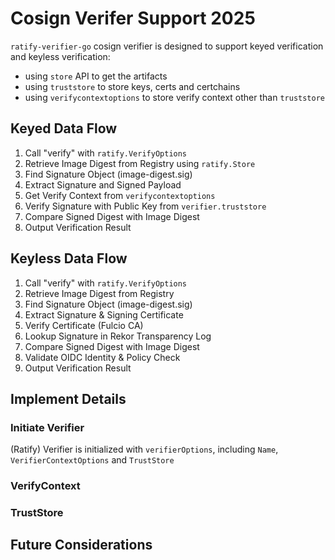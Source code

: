 # Cosign Verifer Support 2025

`ratify-verifier-go` cosign verifier is designed to support keyed verification and keyless verification:

- using `store` API to get the artifacts
- using `truststore` to store keys, certs and certchains
- using `verifycontextoptions` to store verify context other than `truststore`

## Keyed Data Flow

1. Call "verify" with `ratify.VerifyOptions`
2. Retrieve Image Digest from Registry using `ratify.Store`
3. Find Signature Object (image-digest.sig)
4. Extract Signature and Signed Payload
5. Get Verify Context from `verifycontextoptions`
6. Verify Signature with Public Key from `verifier.truststore`
7. Compare Signed Digest with Image Digest
8. Output Verification Result

## Keyless Data Flow

1. Call "verify" with `ratify.VerifyOptions`
2. Retrieve Image Digest from Registry
3. Find Signature Object (image-digest.sig)
4. Extract Signature & Signing Certificate
5. Verify Certificate (Fulcio CA)
6. Lookup Signature in Rekor Transparency Log
7. Compare Signed Digest with Image Digest
8. Validate OIDC Identity & Policy Check
9. Output Verification Result

## Implement Details

### Initiate Verifier

(Ratify) Verifier is initialized with `verifierOptions`, including `Name`, `VerifierContextOptions` and `TrustStore`

### VerifyContext

### TrustStore

## Future Considerations
